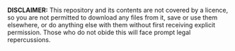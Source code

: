 <b>DISCLAIMER:</b>
This repository and its contents are not covered by a licence, so you are not permitted to download any files from it, save or use them elsewhere, or do anything else with them without first receiving explicit permission. Those who do not obide this will face prompt legal repercussions.
